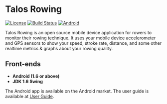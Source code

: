 # Talos Rowing

[![License](https://img.shields.io/badge/license-GPL3-blue.svg)](https://www.gnu.org/licenses/gpl-3.0.en.html)
[![Build Status](https://github.com/talos-rowing/talos-rowing/actions/workflows/build.yml/badge.svg)](https://github.com/talos-rowing/talos-rowing/actions)
[![Android](https://img.shields.io/badge/platform-Android-brightgreen)](https://play.google.com/store/apps/details?id=org.nargila.robostroke)

Talos Rowing is an open source mobile device application for rowers to monitor their rowing technique.
It uses your mobile device accelerometer and GPS sensors to show your speed, stroke rate,
distance, and some other realtime metrics & graphs about your rowing quality.

## Front-ends
- **Android (1.6 or above)**
- **JDK 1.6 Swing**

The Android app is available on the Android market. The user guide is available at [User Guide](http://nargila.org/trac/robostroke/wiki/GuideIntroduction).
